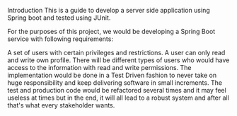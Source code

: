 Introduction
This is a guide to develop a server side application using Spring boot and tested using JUnit.

For the purposes of this project, we would be developing a Spring Boot service with following requirements:

A set of users with certain privileges and restrictions.
A user can only read and write own profile.
There will be different types of users who would have access to the information with read and write permissions.
The implementation would be done in a Test Driven fashion to never take on huge responsibility and keep delivering software in small increments. The test and production code would be refactored several times and it may feel useless at times but in the end, it will all lead to a robust system and after all that's what every stakeholder wants.